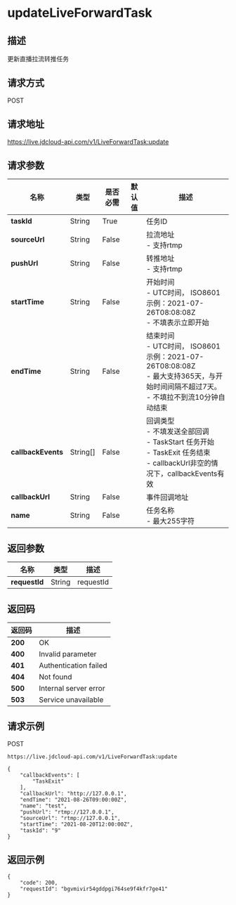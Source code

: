 # updateLiveForwardTask


## 描述
更新直播拉流转推任务


## 请求方式
POST

## 请求地址
https://live.jdcloud-api.com/v1/LiveForwardTask:update


## 请求参数
|名称|类型|是否必需|默认值|描述|
|---|---|---|---|---|
|**taskId**|String|True| |任务ID<br>|
|**sourceUrl**|String|False| |拉流地址<br>- 支持rtmp<br>|
|**pushUrl**|String|False| |转推地址<br>- 支持rtmp<br>|
|**startTime**|String|False| |开始时间<br>- UTC时间， ISO8601示例：2021-07-26T08:08:08Z<br>- 不填表示立即开始<br>|
|**endTime**|String|False| |结束时间<br>- UTC时间， ISO8601示例：2021-07-26T08:08:08Z<br>- 最大支持365天，与开始时间间隔不超过7天。<br>- 不填拉不到流10分钟自动结束<br>|
|**callbackEvents**|String[]|False| |回调类型<br>- 不填发送全部回调<br>- TaskStart 任务开始<br>- TaskExit 任务结束<br>- callbackUrl非空的情况下，callbackEvents有效<br>|
|**callbackUrl**|String|False| |事件回调地址<br>|
|**name**|String|False| |任务名称<br>- 最大255字符<br>|


## 返回参数
|名称|类型|描述|
|---|---|---|
|**requestId**|String|requestId|


## 返回码
|返回码|描述|
|---|---|
|**200**|OK|
|**400**|Invalid parameter|
|**401**|Authentication failed|
|**404**|Not found|
|**500**|Internal server error|
|**503**|Service unavailable|

## 请求示例
POST
```
https://live.jdcloud-api.com/v1/LiveForwardTask:update

```

```
{
    "callbackEvents": [
        "TaskExit"
    ], 
    "callbackUrl": "http://127.0.0.1", 
    "endTime": "2021-08-26T09:00:00Z", 
    "name": "test", 
    "pushUrl": "rtmp://127.0.0.1", 
    "sourceUrl": "rtmp://127.0.0.1", 
    "startTime": "2021-08-20T12:00:00Z", 
    "taskId": "9"
}
```

## 返回示例
```
{
    "code": 200, 
    "requestId": "bgvmivir54gddpgi764se9f4kfr7ge41"
}
```
